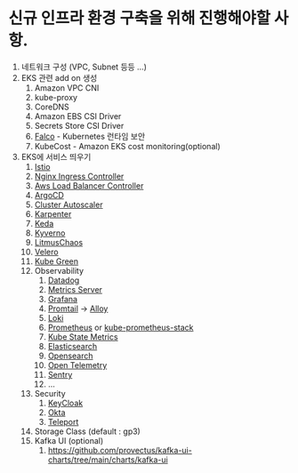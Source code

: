 # 신규 인프라 환경 구축을 위해 진행해야할 사항.

1. 네트워크 구성 (VPC, Subnet 등등 …)
2. EKS 관련 add on 생성
   1. Amazon VPC CNI
   2. kube-proxy
   3. CoreDNS
   4. Amazon EBS CSI Driver
   5. Secrets Store CSI Driver
   6. [Falco](https://aws.amazon.com/ko/blogs/tech/kubernetes-runtime-security-using-amazon-eks-add-on-falco/) - Kubernetes 런타임 보안
   7. KubeCost - Amazon EKS cost monitoring(optional)
3. EKS에 서비스 띄우기
   1. [Istio](https://github.com/istio/istio/tree/master/manifests/charts)
   2. [Nginx Ingress Controller](https://github.com/kubernetes/ingress-nginx/tree/main/charts/ingress-nginx)
   3. [Aws Load Balancer Controller](https://github.com/kubernetes-sigs/aws-load-balancer-controller/tree/main/helm/aws-load-balancer-controller)
   4. [ArgoCD](https://github.com/argoproj/argo-helm/tree/main/charts/argo-cd)
   5. [Cluster Autoscaler](https://github.com/kubernetes/autoscaler/tree/master/charts/cluster-autoscaler)
   6. [Karpenter](https://github.com/kubernetes-sigs/karpenter)
   7. [Keda](https://github.com/kedacore/keda)
   8. [Kyverno](https://github.com/kyverno/kyverno/)
   9. [LitmusChaos](https://github.com/litmuschaos/litmus)
   10. [Velero](https://github.com/vmware-tanzu/velero)
   11. [Kube Green](https://github.com/kube-green/kube-green)
   12. Observability
       1. [Datadog](https://github.com/DataDog/helm-charts/tree/main/charts)
       2. [Metrics Server](https://github.com/kubernetes-sigs/metrics-server/tree/master/charts/metrics-server)
       3. [Grafana](https://grafana.com/)
       4. [Promtail](https://grafana.com/docs/loki/latest/send-data/promtail/) -> [Alloy](https://grafana.com/docs/alloy/latest/)
       5. [Loki](https://grafana.com/oss/loki/)
       6. [Prometheus](https://prometheus.io/) or [kube-prometheus-stack](https://github.com/prometheus-community/helm-charts/tree/main/charts/kube-prometheus-stack)
       8. [Kube State Metrics](https://github.com/kubernetes/kube-state-metrics)
       9. [Elasticsearch](https://www.elastic.co/kr/elasticsearch)
       10. [Opensearch](https://opensearch.org/)
       11. [Open Telemetry](https://github.com/open-telemetry)
       12. [Sentry](https://github.com/getsentry/)
       13. ...
   13. Security
       1. [KeyCloak](https://www.keycloak.org/)
       2. [Okta](https://www.okta.com/kr/)
       3. [Teleport](https://github.com/gravitational/teleport)
   14. Storage Class (default : gp3)
   15. Kafka UI (optional)
       1. https://github.com/provectus/kafka-ui-charts/tree/main/charts/kafka-ui
